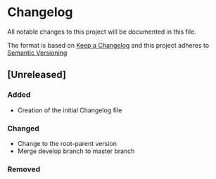 # Changelog
All notable changes to this project will be documented in this file.

The format is based on [Keep a Changelog](http://keepachangelog.com/)
and this project adheres to [Semantic Versioning](http://semver.org/)

## [Unreleased]

### Added
- Creation of the initial Changelog file
### Changed
- Change to the root-parent version
- Merge develop branch to master branch



### Removed

